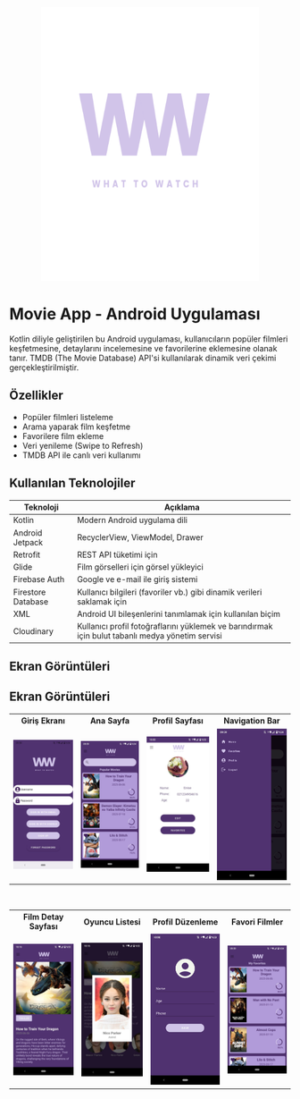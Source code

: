 <p align="center">
  <img src="screenshots/logo_beyaz.png" alt="Movie App Banner" width="390" height="490"/>
</p>


# Movie App - Android Uygulaması

Kotlin diliyle geliştirilen bu Android uygulaması, kullanıcıların popüler filmleri keşfetmesine, detaylarını incelemesine ve favorilerine eklemesine olanak tanır. TMDB (The Movie Database) API'si kullanılarak dinamik veri çekimi gerçekleştirilmiştir.

## Özellikler
- Popüler filmleri listeleme
- Arama yaparak film keşfetme
- Favorilere film ekleme
- Veri yenileme (Swipe to Refresh)
- TMDB API ile canlı veri kullanımı


## Kullanılan Teknolojiler

| Teknoloji        | Açıklama                          |
|------------------|-----------------------------------|
| Kotlin           | Modern Android uygulama dili      |
| Android Jetpack  | RecyclerView, ViewModel, Drawer   |
| Retrofit         | REST API tüketimi için            |
| Glide            | Film görselleri için görsel yükleyici |
| Firebase Auth    | Google ve e-mail ile giriş sistemi |
| Firestore Database | 	Kullanıcı bilgileri (favoriler vb.) gibi dinamik verileri saklamak için |
| XML              | Android UI bileşenlerini tanımlamak için kullanılan biçim |
| Cloudinary       | 	Kullanıcı profil fotoğraflarını yüklemek ve barındırmak için bulut tabanlı medya yönetim servisi|



## Ekran Görüntüleri

<h2>Ekran Görüntüleri</h2>

<table>
  <tr>
    <th>Giriş Ekranı</th>
    <th>Ana Sayfa</th>
    <th>Profil Sayfası</th>
    <th>Navigation Bar</th>
  </tr>
  <tr>
    <td><img src="screenshots/login.jpeg" width="200"/></td>
    <td><img src="screenshots/home.jpeg" width="200"/></td>
    <td><img src="screenshots/profile.jpeg" width="200"/></td>
    <td><img src="screenshots/navbar.jpeg" width="200"/></td>
  </tr>
</table>

<br/>

<table>
  <tr>
    <th>Film Detay Sayfası</th>
    <th>Oyuncu Listesi</th>
    <th>Profil Düzenleme</th>
    <th>Favori Filmler</th>
  </tr>
  <tr>
    <td><img src="screenshots/filmdetail.jpeg" width="200"/></td>
    <td><img src="screenshots/cast.jpeg" width="200"/></td>
    <td><img src="screenshots/editprofile.jpeg" width="200"/></td>
    <td><img src="screenshots/favorites.jpeg" width="200"/></td>
  </tr>
</table>




